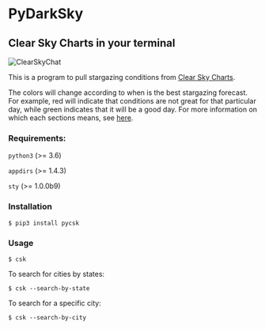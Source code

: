 # PyDarkSky

## Clear Sky Charts in your terminal

![ClearSkyChat](https://i.imgur.com/DAZFlAC.png)

This is a program to pull stargazing conditions from [Clear Sky Charts](http://www.cleardarksky.com/csk/).

The colors will change according to when is the best stargazing forecast. For example, red will indicate that conditions are not great for that particular day, while green indicates that it will be a good day. For more information on which each sections means, see [here](http://www.cleardarksky.com/c/BdmIDkey.html?1#how).

### Requirements:

`python3` (>= 3.6)

`appdirs` (>= 1.4.3)

`sty` (>= 1.0.0b9)


### Installation

`$ pip3 install pycsk`

### Usage

`$ csk`

To search for cities by states:

`$ csk --search-by-state`

To search for a specific city:

`$ csk --search-by-city`
